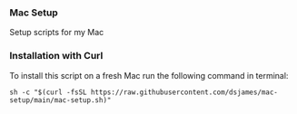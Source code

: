 ### Mac Setup
Setup scripts for my Mac


### Installation with Curl

To install this script on a fresh Mac run the following command in terminal:

``` shell
sh -c "$(curl -fsSL https://raw.githubusercontent.com/dsjames/mac-setup/main/mac-setup.sh)"
```
